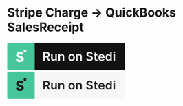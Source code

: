 # Stripe Charge → QuickBooks SalesReceipt

[![Run on Stedi](./../RunOnStedi-lightmode.svg#gh-light-mode-only)![Run on Stedi](./../RunOnStedi-darkmode.svg#gh-dark-mode-only)](https://terminal.stedi.com/mappings/import?mapping=https://raw.githubusercontent.com/Stedi/mappings-examples/main/stripe-charge-to-quickbooks-salesreceipt/mapping.json&source_json=https://raw.githubusercontent.com/Stedi/mappings-examples/main/stripe/stripe-charge-to-quickbooks-salesreceipt/stripe-charge.json&target_json=https://raw.githubusercontent.com/Stedi/mappings-examples/main/stripe/stripe-charge-to-quickbooks-salesreceipt/quickbooks-salesreceipt.json)
